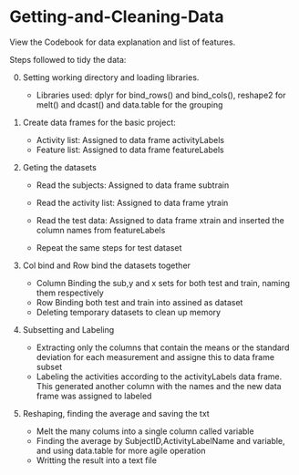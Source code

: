 # Getting-and-Cleaning-Data
View the Codebook for data explanation and list of features.

Steps followed to tidy the data:

0. Setting working directory and loading libraries.
    - Libraries used: dplyr for bind_rows() and bind_cols(), reshape2 for melt() and dcast() and data.table for the grouping

1. Create data frames for the basic project:
    - Activity list: Assigned to data frame activityLabels
    - Feature list: Assigned to data frame featureLabels
    
2. Geting the datasets
    - Read the subjects: Assigned to data frame subtrain 
    - Read the activity list: Assigned to data frame ytrain
    - Read the test data: Assigned to data frame xtrain and inserted the column names from featureLabels
      
    - Repeat the same steps for test dataset
    
3. Col bind and Row bind the datasets together
    - Column Binding the sub,y and x sets for both test and train, naming them respectively
    - Row Binding both test and train into assined as dataset
    - Deleting temporary datasets to clean up memory
    
4. Subsetting and Labeling
    - Extracting only the columns that contain the means or the standard deviation for each measurement 
    and assigne this to data frame subset
    - Labeling the activities according to the activityLabels data frame. 
    This generated another column with the names and the new data frame was assigned to labeled
    
5. Reshaping, finding the average and saving the txt
    - Melt the many colums into a single column called variable
    - Finding the average by SubjectID,ActivityLabelName and variable, and using data.table for more agile operation
    - Writting the result into a text file
